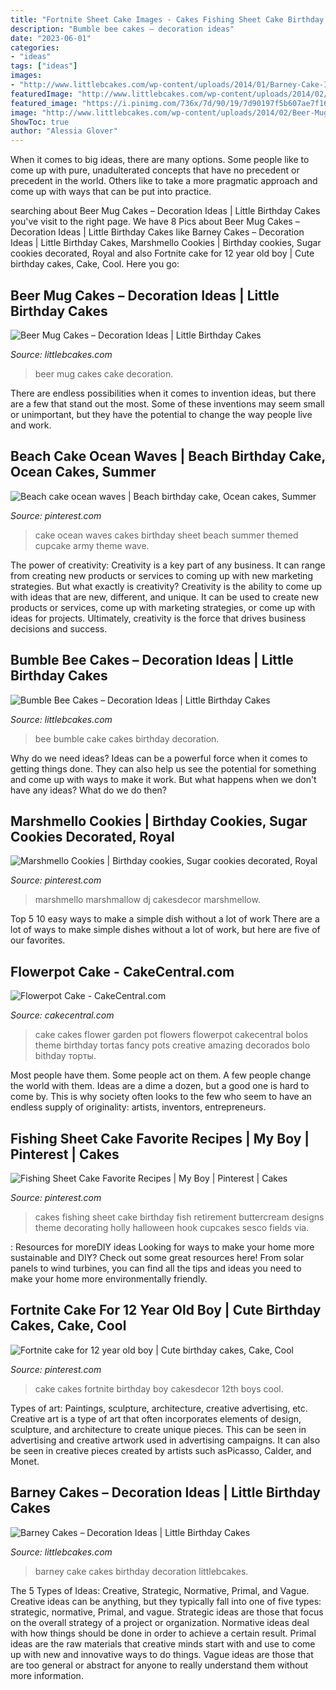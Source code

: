 ```yaml
---
title: "Fortnite Sheet Cake Images - Cakes Fishing Sheet Cake Birthday Fish Retirement Buttercream Designs Theme Decorating Holly Halloween Hook Cupcakes Sesco Fields Via"
description: "Bumble bee cakes – decoration ideas"
date: "2023-06-01"
categories:
- "ideas"
tags: ["ideas"]
images:
- "http://www.littlebcakes.com/wp-content/uploads/2014/01/Barney-Cake-Ideas-643x1024.jpg"
featuredImage: "http://www.littlebcakes.com/wp-content/uploads/2014/02/Beer-Mug-Cakes-993x1024.jpg"
featured_image: "https://i.pinimg.com/736x/7d/90/19/7d90197f5b607ae7f16eebaf98b54b53.jpg"
image: "http://www.littlebcakes.com/wp-content/uploads/2014/02/Beer-Mug-Cakes-993x1024.jpg"
ShowToc: true
author: "Alessia Glover"
---
```



When it comes to big ideas, there are many options. Some people like to come up with pure, unadulterated concepts that have no precedent or precedent in the world. Others like to take a more pragmatic approach and come up with ways that can be put into practice. 

	

		
searching about Beer Mug Cakes – Decoration Ideas | Little Birthday Cakes you've visit to the right page. We have 8 Pics about Beer Mug Cakes – Decoration Ideas | Little Birthday Cakes like Barney Cakes – Decoration Ideas | Little Birthday Cakes, Marshmello Cookies | Birthday cookies, Sugar cookies decorated, Royal and also Fortnite cake for 12 year old boy | Cute birthday cakes, Cake, Cool. Here you go:
		
    
## Beer Mug Cakes – Decoration Ideas | Little Birthday Cakes

<img loading=lazy src="http://www.littlebcakes.com/wp-content/uploads/2014/02/Beer-Mug-Cakes-993x1024.jpg" onerror="this.onerror=null;this.src='https://tse4.mm.bing.net/th?id=OIP.McUVRECREx_0JR_V0CrydgHaHo&amp;pid=15.1';" alt="Beer Mug Cakes – Decoration Ideas | Little Birthday Cakes">

_Source: littlebcakes.com_

>beer mug cakes cake decoration. 

	

There are endless possibilities when it comes to invention ideas, but there are a few that stand out the most. Some of these inventions may seem small or unimportant, but they have the potential to change the way people live and work.

    
## Beach Cake Ocean Waves | Beach Birthday Cake, Ocean Cakes, Summer

<img loading=lazy src="https://i.pinimg.com/736x/7d/90/19/7d90197f5b607ae7f16eebaf98b54b53.jpg" onerror="this.onerror=null;this.src='https://tse1.mm.bing.net/th?id=OIP.fjUS0UJuAqig_aqwHfrswQHaFj&amp;pid=15.1';" alt="Beach cake ocean waves | Beach birthday cake, Ocean cakes, Summer">

_Source: pinterest.com_

>cake ocean waves cakes birthday sheet beach summer themed cupcake army theme wave. 

	

The power of creativity:
Creativity is a key part of any business. It can range from creating new products or services to coming up with new marketing strategies. But what exactly is creativity?
Creativity is the ability to come up with ideas that are new, different, and unique. It can be used to create new products or services, come up with marketing strategies, or come up with ideas for projects. Ultimately, creativity is the force that drives business decisions and success.

    
## Bumble Bee Cakes – Decoration Ideas | Little Birthday Cakes

<img loading=lazy src="http://www.littlebcakes.com/wp-content/uploads/2014/01/Bumble-Bee-Cake-764x1024.jpg" onerror="this.onerror=null;this.src='https://tse4.mm.bing.net/th?id=OIP.-OW96QyxNzMAYmaofbbSUQHaJ7&amp;pid=15.1';" alt="Bumble Bee Cakes – Decoration Ideas | Little Birthday Cakes">

_Source: littlebcakes.com_

>bee bumble cake cakes birthday decoration. 

	

Why do we need ideas?
Ideas can be a powerful force when it comes to getting things done. They can also help us see the potential for something and come up with ways to make it work. But what happens when we don't have any ideas? What do we do then?

    
## Marshmello Cookies | Birthday Cookies, Sugar Cookies Decorated, Royal

<img loading=lazy src="https://i.pinimg.com/736x/60/11/5e/60115efb1dbae32b0bd15996ac6d4ee1.jpg" onerror="this.onerror=null;this.src='https://tse3.mm.bing.net/th?id=OIP.d-WskePPWB5peh283Y9pFQHaJ3&amp;pid=15.1';" alt="Marshmello Cookies | Birthday cookies, Sugar cookies decorated, Royal">

_Source: pinterest.com_

>marshmello marshmallow dj cakesdecor marshmellow. 

	

Top 5 10 easy ways to make a simple dish without a lot of work
There are a lot of ways to make simple dishes without a lot of work, but here are five of our favorites.

    
## Flowerpot Cake - CakeCentral.com

<img loading=lazy src="https://cdn001.cakecentral.com/gallery/2015/03/900_6572607Qr2_flowerpot-cake.jpg" onerror="this.onerror=null;this.src='https://tse1.mm.bing.net/th?id=OIP.QqzG5LymrYip4d4r2_H_BwHaLD&amp;pid=15.1';" alt="Flowerpot Cake - CakeCentral.com">

_Source: cakecentral.com_

>cake cakes flower garden pot flowers flowerpot cakecentral bolos theme birthday tortas fancy pots creative amazing decorados bolo bithday торты. 

	

Most people have them. Some people act on them. A few people change the world with them. Ideas are a dime a dozen, but a good one is hard to come by. This is why society often looks to the few who seem to have an endless supply of originality: artists, inventors, entrepreneurs.

    
## Fishing Sheet Cake Favorite Recipes | My Boy | Pinterest | Cakes

<img loading=lazy src="https://s-media-cache-ak0.pinimg.com/736x/82/43/17/8243179a6b42a10db3f12ebb8d3fe8ae.jpg" onerror="this.onerror=null;this.src='https://tse3.mm.bing.net/th?id=OIP.rBclPqmFVPv_3js_-vB9tQHaJ4&amp;pid=15.1';" alt="Fishing Sheet Cake Favorite Recipes | My Boy | Pinterest | Cakes">

_Source: pinterest.com_

>cakes fishing sheet cake birthday fish retirement buttercream designs theme decorating holly halloween hook cupcakes sesco fields via. 

	

: Resources for moreDIY ideas
Looking for ways to make your home more sustainable and DIY? Check out some great resources here! From solar panels to wind turbines, you can find all the tips and ideas you need to make your home more environmentally friendly.

    
## Fortnite Cake For 12 Year Old Boy | Cute Birthday Cakes, Cake, Cool

<img loading=lazy src="https://i.pinimg.com/736x/96/33/82/963382a025df758e2fc49ce1c5ad3846.jpg" onerror="this.onerror=null;this.src='https://tse4.mm.bing.net/th?id=OIP.LPeVdJIX_8zqq3PsUUbUpAHaJ3&amp;pid=15.1';" alt="Fortnite cake for 12 year old boy | Cute birthday cakes, Cake, Cool">

_Source: pinterest.com_

>cake cakes fortnite birthday boy cakesdecor 12th boys cool. 

	

Types of art: Paintings, sculpture, architecture, creative advertising, etc.
Creative art is a type of art that often incorporates elements of design, sculpture, and architecture to create unique pieces. This can be seen in advertising and creative artwork used in advertising campaigns. It can also be seen in creative pieces created by artists such asPicasso, Calder, and Monet.

    
## Barney Cakes – Decoration Ideas | Little Birthday Cakes

<img loading=lazy src="http://www.littlebcakes.com/wp-content/uploads/2014/01/Barney-Cake-Ideas-643x1024.jpg" onerror="this.onerror=null;this.src='https://tse3.mm.bing.net/th?id=OIP.lexI2QQZDnM-7YPboBgdswHaLy&amp;pid=15.1';" alt="Barney Cakes – Decoration Ideas | Little Birthday Cakes">

_Source: littlebcakes.com_

>barney cake cakes birthday decoration littlebcakes. 

	

The 5 Types of Ideas: Creative, Strategic, Normative, Primal, and Vague.
Creative ideas can be anything, but they typically fall into one of five types: strategic, normative, Primal, and vague. 
Strategic ideas are those that focus on the overall strategy of a project or organization. Normative ideas deal with how things should be done in order to achieve a certain result. Primal ideas are the raw materials that creative minds start with and use to come up with new and innovative ways to do things. Vague ideas are those that are too general or abstract for anyone to really understand them without more information.

